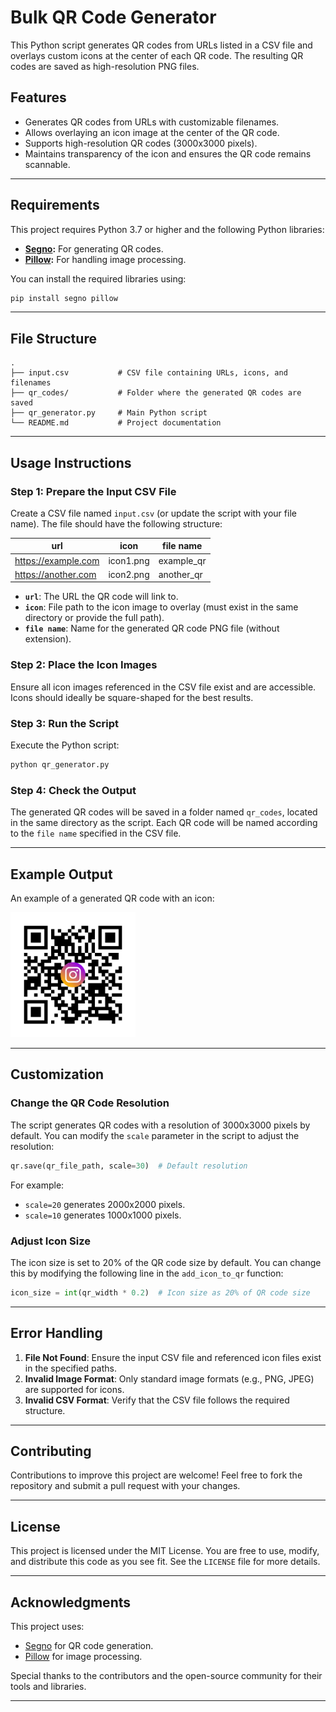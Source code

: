 
# Bulk QR Code Generator

This Python script generates QR codes from URLs listed in a CSV file and overlays custom icons at the center of each QR code. The resulting QR codes are saved as high-resolution PNG files.

## Features

- Generates QR codes from URLs with customizable filenames.
- Allows overlaying an icon image at the center of the QR code.
- Supports high-resolution QR codes (3000x3000 pixels).
- Maintains transparency of the icon and ensures the QR code remains scannable.

---

## Requirements

This project requires Python 3.7 or higher and the following Python libraries:

- **[Segno](https://pypi.org/project/segno/):** For generating QR codes.
- **[Pillow](https://pillow.readthedocs.io):** For handling image processing.

You can install the required libraries using:

```bash
pip install segno pillow
```

---

## File Structure

```plaintext
.
├── input.csv           # CSV file containing URLs, icons, and filenames
├── qr_codes/           # Folder where the generated QR codes are saved
├── qr_generator.py     # Main Python script
└── README.md           # Project documentation
```

---

## Usage Instructions

### Step 1: Prepare the Input CSV File
Create a CSV file named `input.csv` (or update the script with your file name). The file should have the following structure:

| url                  | icon          | file name      |
|----------------------|---------------|----------------|
| https://example.com  | icon1.png     | example_qr     |
| https://another.com  | icon2.png     | another_qr     |

- **`url`**: The URL the QR code will link to.
- **`icon`**: File path to the icon image to overlay (must exist in the same directory or provide the full path).
- **`file name`**: Name for the generated QR code PNG file (without extension).

### Step 2: Place the Icon Images
Ensure all icon images referenced in the CSV file exist and are accessible. Icons should ideally be square-shaped for the best results.

### Step 3: Run the Script
Execute the Python script:

```bash
python qr_generator.py
```

### Step 4: Check the Output
The generated QR codes will be saved in a folder named `qr_codes`, located in the same directory as the script. Each QR code will be named according to the `file name` specified in the CSV file.

---

## Example Output

An example of a generated QR code with an icon:

<img src="images/example_qr_code.png" alt="drawing" style="width:200px;"/>

---

## Customization

### Change the QR Code Resolution
The script generates QR codes with a resolution of 3000x3000 pixels by default. You can modify the `scale` parameter in the script to adjust the resolution:

```python
qr.save(qr_file_path, scale=30)  # Default resolution
```

For example:
- `scale=20` generates 2000x2000 pixels.
- `scale=10` generates 1000x1000 pixels.

### Adjust Icon Size
The icon size is set to 20% of the QR code size by default. You can change this by modifying the following line in the `add_icon_to_qr` function:

```python
icon_size = int(qr_width * 0.2)  # Icon size as 20% of QR code size
```

---

## Error Handling

1. **File Not Found**: Ensure the input CSV file and referenced icon files exist in the specified paths.
2. **Invalid Image Format**: Only standard image formats (e.g., PNG, JPEG) are supported for icons.
3. **Invalid CSV Format**: Verify that the CSV file follows the required structure.

---

## Contributing

Contributions to improve this project are welcome! Feel free to fork the repository and submit a pull request with your changes.

---

## License

This project is licensed under the MIT License. You are free to use, modify, and distribute this code as you see fit. See the `LICENSE` file for more details.

---

## Acknowledgments

This project uses:
- [Segno](https://pypi.org/project/segno/) for QR code generation.
- [Pillow](https://pillow.readthedocs.io) for image processing.

Special thanks to the contributors and the open-source community for their tools and libraries.

---
